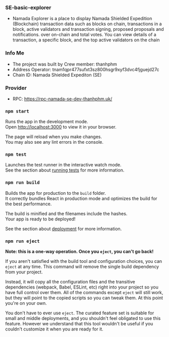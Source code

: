 



### SE-basic-explorer
- Namada Explorer is a place to display Namada Shielded Expedition (Blockchain) transaction data such as blocks on chain, transactions in a block, active validators and transaction signing, proposed proposals and notifications. over on-chain and total votes. You can view details of a transaction, a specific block, and the top active validators on the chain

### Info Me
- The project was built by Crew member: thanhphm 
- Address Operator: tnam1qpr477sufxt3sz800hsgr9xyf3dvc4fjguejd27c
- Chain ID: Namada Shielded Expediton (SE)

### Provider 
- RPC: https://rpc-namada-se-dev-thanhphm.uk/

### `npm start`

Runs the app in the development mode.\
Open [http://localhost:3000](http://localhost:3000) to view it in your browser.

The page will reload when you make changes.\
You may also see any lint errors in the console.

### `npm test`

Launches the test runner in the interactive watch mode.\
See the section about [running tests](https://facebook.github.io/create-react-app/docs/running-tests) for more information.

### `npm run build`

Builds the app for production to the `build` folder.\
It correctly bundles React in production mode and optimizes the build for the best performance.

The build is minified and the filenames include the hashes.\
Your app is ready to be deployed!

See the section about [deployment](https://facebook.github.io/create-react-app/docs/deployment) for more information.

### `npm run eject`

**Note: this is a one-way operation. Once you `eject`, you can't go back!**

If you aren't satisfied with the build tool and configuration choices, you can `eject` at any time. This command will remove the single build dependency from your project.

Instead, it will copy all the configuration files and the transitive dependencies (webpack, Babel, ESLint, etc) right into your project so you have full control over them. All of the commands except `eject` will still work, but they will point to the copied scripts so you can tweak them. At this point you're on your own.

You don't have to ever use `eject`. The curated feature set is suitable for small and middle deployments, and you shouldn't feel obligated to use this feature. However we understand that this tool wouldn't be useful if you couldn't customize it when you are ready for it.
